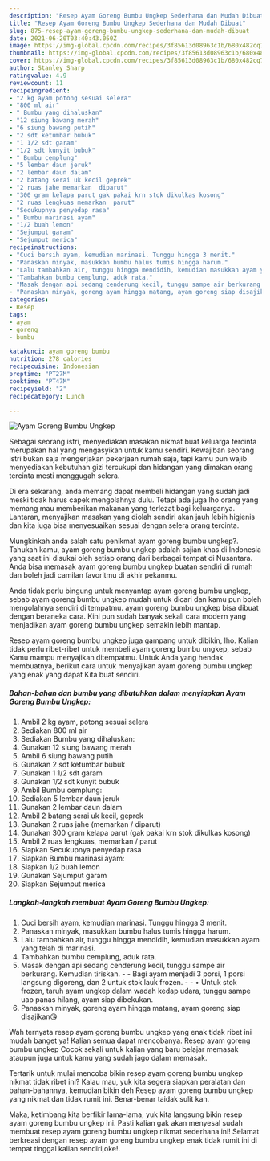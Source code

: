 ```yaml
---
description: "Resep Ayam Goreng Bumbu Ungkep Sederhana dan Mudah Dibuat"
title: "Resep Ayam Goreng Bumbu Ungkep Sederhana dan Mudah Dibuat"
slug: 875-resep-ayam-goreng-bumbu-ungkep-sederhana-dan-mudah-dibuat
date: 2021-06-20T03:40:43.050Z
image: https://img-global.cpcdn.com/recipes/3f85613d08963c1b/680x482cq70/ayam-goreng-bumbu-ungkep-foto-resep-utama.jpg
thumbnail: https://img-global.cpcdn.com/recipes/3f85613d08963c1b/680x482cq70/ayam-goreng-bumbu-ungkep-foto-resep-utama.jpg
cover: https://img-global.cpcdn.com/recipes/3f85613d08963c1b/680x482cq70/ayam-goreng-bumbu-ungkep-foto-resep-utama.jpg
author: Stanley Sharp
ratingvalue: 4.9
reviewcount: 11
recipeingredient:
- "2 kg ayam potong sesuai selera"
- "800 ml air"
- " Bumbu yang dihaluskan"
- "12 siung bawang merah"
- "6 siung bawang putih"
- "2 sdt ketumbar bubuk"
- "1 1/2 sdt garam"
- "1/2 sdt kunyit bubuk"
- " Bumbu cemplung"
- "5 lembar daun jeruk"
- "2 lembar daun dalam"
- "2 batang serai uk kecil geprek"
- "2 ruas jahe memarkan  diparut"
- "300 gram kelapa parut gak pakai krn stok dikulkas kosong"
- "2 ruas lengkuas memarkan  parut"
- "Secukupnya penyedap rasa"
- " Bumbu marinasi ayam"
- "1/2 buah lemon"
- "Sejumput garam"
- "Sejumput merica"
recipeinstructions:
- "Cuci bersih ayam, kemudian marinasi. Tunggu hingga 3 menit."
- "Panaskan minyak, masukkan bumbu halus tumis hingga harum."
- "Lalu tambahkan air, tunggu hingga mendidih, kemudian masukkan ayam yang telah di marinasi."
- "Tambahkan bumbu cemplung, aduk rata."
- "Masak dengan api sedang cenderung kecil, tunggu sampe air berkurang. Kemudian tiriskan.  Bagi ayam menjadi 3 porsi, 1 porsi langsung digoreng, dan 2 untuk stok lauk frozen.  • Untuk stok frozen, taruh ayam ungkep dalam wadah kedap udara, tunggu sampe uap panas hilang, ayam siap dibekukan."
- "Panaskan minyak, goreng ayam hingga matang, ayam goreng siap disajikan😘"
categories:
- Resep
tags:
- ayam
- goreng
- bumbu

katakunci: ayam goreng bumbu 
nutrition: 278 calories
recipecuisine: Indonesian
preptime: "PT27M"
cooktime: "PT47M"
recipeyield: "2"
recipecategory: Lunch

---
```



![Ayam Goreng Bumbu Ungkep](https://img-global.cpcdn.com/recipes/3f85613d08963c1b/680x482cq70/ayam-goreng-bumbu-ungkep-foto-resep-utama.jpg)

Sebagai seorang istri, menyediakan masakan nikmat buat keluarga tercinta merupakan hal yang mengasyikan untuk kamu sendiri. Kewajiban seorang istri bukan saja mengerjakan pekerjaan rumah saja, tapi kamu pun wajib menyediakan kebutuhan gizi tercukupi dan hidangan yang dimakan orang tercinta mesti menggugah selera.

Di era  sekarang, anda memang dapat membeli hidangan yang sudah jadi meski tidak harus capek mengolahnya dulu. Tetapi ada juga lho orang yang memang mau memberikan makanan yang terlezat bagi keluarganya. Lantaran, menyajikan masakan yang diolah sendiri akan jauh lebih higienis dan kita juga bisa menyesuaikan sesuai dengan selera orang tercinta. 



Mungkinkah anda salah satu penikmat ayam goreng bumbu ungkep?. Tahukah kamu, ayam goreng bumbu ungkep adalah sajian khas di Indonesia yang saat ini disukai oleh setiap orang dari berbagai tempat di Nusantara. Anda bisa memasak ayam goreng bumbu ungkep buatan sendiri di rumah dan boleh jadi camilan favoritmu di akhir pekanmu.

Anda tidak perlu bingung untuk menyantap ayam goreng bumbu ungkep, sebab ayam goreng bumbu ungkep mudah untuk dicari dan kamu pun boleh mengolahnya sendiri di tempatmu. ayam goreng bumbu ungkep bisa dibuat dengan beraneka cara. Kini pun sudah banyak sekali cara modern yang menjadikan ayam goreng bumbu ungkep semakin lebih mantap.

Resep ayam goreng bumbu ungkep juga gampang untuk dibikin, lho. Kalian tidak perlu ribet-ribet untuk membeli ayam goreng bumbu ungkep, sebab Kamu mampu menyajikan ditempatmu. Untuk Anda yang hendak membuatnya, berikut cara untuk menyajikan ayam goreng bumbu ungkep yang enak yang dapat Kita buat sendiri.

<!--inarticleads1-->

##### Bahan-bahan dan bumbu yang dibutuhkan dalam menyiapkan Ayam Goreng Bumbu Ungkep:

1. Ambil 2 kg ayam, potong sesuai selera
1. Sediakan 800 ml air
1. Sediakan  Bumbu yang dihaluskan:
1. Gunakan 12 siung bawang merah
1. Ambil 6 siung bawang putih
1. Gunakan 2 sdt ketumbar bubuk
1. Gunakan 1 1/2 sdt garam
1. Gunakan 1/2 sdt kunyit bubuk
1. Ambil  Bumbu cemplung:
1. Sediakan 5 lembar daun jeruk
1. Gunakan 2 lembar daun dalam
1. Ambil 2 batang serai uk kecil, geprek
1. Gunakan 2 ruas jahe (memarkan / diparut)
1. Gunakan 300 gram kelapa parut (gak pakai krn stok dikulkas kosong)
1. Ambil 2 ruas lengkuas, memarkan / parut
1. Siapkan Secukupnya penyedap rasa
1. Siapkan  Bumbu marinasi ayam:
1. Siapkan 1/2 buah lemon
1. Gunakan Sejumput garam
1. Siapkan Sejumput merica




<!--inarticleads2-->

##### Langkah-langkah membuat Ayam Goreng Bumbu Ungkep:

1. Cuci bersih ayam, kemudian marinasi. Tunggu hingga 3 menit.
1. Panaskan minyak, masukkan bumbu halus tumis hingga harum.
1. Lalu tambahkan air, tunggu hingga mendidih, kemudian masukkan ayam yang telah di marinasi.
1. Tambahkan bumbu cemplung, aduk rata.
1. Masak dengan api sedang cenderung kecil, tunggu sampe air berkurang. Kemudian tiriskan. -  - Bagi ayam menjadi 3 porsi, 1 porsi langsung digoreng, dan 2 untuk stok lauk frozen. -  - • Untuk stok frozen, taruh ayam ungkep dalam wadah kedap udara, tunggu sampe uap panas hilang, ayam siap dibekukan.
1. Panaskan minyak, goreng ayam hingga matang, ayam goreng siap disajikan😘




Wah ternyata resep ayam goreng bumbu ungkep yang enak tidak ribet ini mudah banget ya! Kalian semua dapat mencobanya. Resep ayam goreng bumbu ungkep Cocok sekali untuk kalian yang baru belajar memasak ataupun juga untuk kamu yang sudah jago dalam memasak.

Tertarik untuk mulai mencoba bikin resep ayam goreng bumbu ungkep nikmat tidak ribet ini? Kalau mau, yuk kita segera siapkan peralatan dan bahan-bahannya, kemudian bikin deh Resep ayam goreng bumbu ungkep yang nikmat dan tidak rumit ini. Benar-benar taidak sulit kan. 

Maka, ketimbang kita berfikir lama-lama, yuk kita langsung bikin resep ayam goreng bumbu ungkep ini. Pasti kalian gak akan menyesal sudah membuat resep ayam goreng bumbu ungkep nikmat sederhana ini! Selamat berkreasi dengan resep ayam goreng bumbu ungkep enak tidak rumit ini di tempat tinggal kalian sendiri,oke!.

